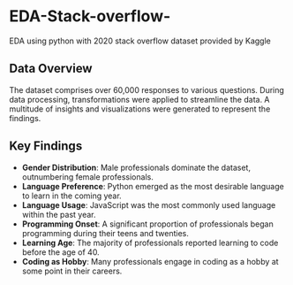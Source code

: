 # EDA-Stack-overflow-
EDA using python with 2020 stack overflow dataset provided by Kaggle
## Data Overview

The dataset comprises over 60,000 responses to various questions. During data processing, transformations were applied to streamline the data. A multitude of insights and visualizations were generated to represent the findings.

## Key Findings

- **Gender Distribution**: Male professionals dominate the dataset, outnumbering female professionals.
- **Language Preference**: Python emerged as the most desirable language to learn in the coming year.
- **Language Usage**: JavaScript was the most commonly used language within the past year.
- **Programming Onset**: A significant proportion of professionals began programming during their teens and twenties.
- **Learning Age**: The majority of professionals reported learning to code before the age of 40.
- **Coding as Hobby**: Many professionals engage in coding as a hobby at some point in their careers.
